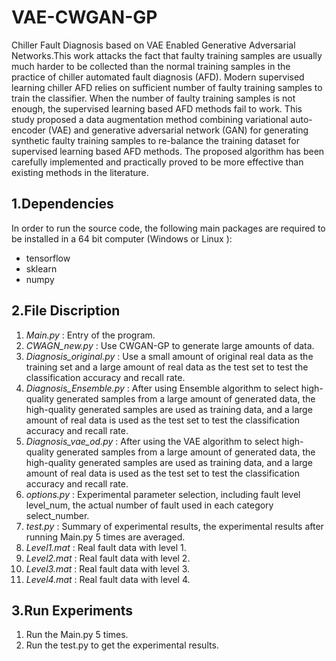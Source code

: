 # VAE-CWGAN-GP
Chiller Fault Diagnosis based on VAE Enabled Generative Adversarial Networks.This work attacks the fact that faulty training samples are usually much harder to be collected than the normal training samples in the practice of chiller automated fault diagnosis (AFD). Modern supervised learning chiller AFD relies on sufficient number of faulty training samples to train the classifier. When the number of faulty training samples is not enough, the supervised learning based AFD methods fail to work. This study proposed a data augmentation method combining variational auto-encoder (VAE) and generative adversarial network (GAN) for generating synthetic faulty training samples to re-balance the training dataset for supervised learning based AFD methods. The proposed algorithm has been carefully implemented and practically proved to be more effective than existing methods in the literature.<br>
## 1.Dependencies
In order to run the source code, the following main packages are required to
be installed in a 64 bit computer (Windows or Linux ):<br>
* tensorflow<br>
* sklearn<br>
* numpy<br>
## 2.File Discription
01. *Main.py* :  Entry of the program.<br>
02. *CWAGN_new.py*  : Use CWGAN-GP to generate large amounts of data.<br>
03. *Diagnosis_original.py* : Use a small amount of original real data as the training set and a large amount of real data as the test set to test the classification accuracy and recall rate.<br>
04. *Diagnosis_Ensemble.py* : After using Ensemble algorithm to select high-quality generated samples from a large amount of generated data, the high-quality generated samples are used as training data, and a large amount of real data is used as the test set to test the classification accuracy and recall rate.<br>
05. *Diagnosis_vae_od.py* : After using the VAE algorithm to select high-quality generated samples from a large amount of generated data, the high-quality generated samples are used as training data, and a large amount of real data is used as the test set to test the classification accuracy and recall rate.<br>
06. *options.py*  : Experimental parameter selection, including fault level level_num, the actual number of fault used in each category select_number.<br>
07. *test.py* : Summary of experimental results, the experimental results after running Main.py 5 times are averaged.<br>
08. *Level1.mat*  : Real fault data with level 1.<br>
09. *Level2.mat*  : Real fault data with level 2.<br>
10. *Level3.mat*  : Real fault data with level 3.<br>
11. *Level4.mat*  : Real fault data with level 4.<br>
## 3.Run Experiments
01. Run the Main.py 5 times.<br>
02. Run the test.py to get the experimental results.<br>




